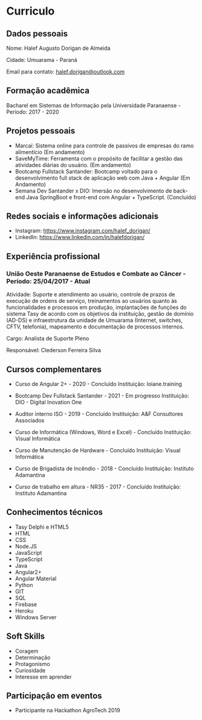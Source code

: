 # Curriculo

## Dados pessoais

Nome: Halef Augusto Dorigan de Almeida

Cidade: Umuarama - Paraná

Email para contato: halef.dorigan@outlook.com

## Formação acadêmica

Bacharel em Sistemas de Informação pela Universidade Paranaense - Período: 2017 - 2020

## Projetos pessoais

- Marcaí: Sistema online para controle de passivos de empresas do ramo alimentício (Em andamento)
- SaveMyTime: Ferramenta com o propósito de facilitar a gestão das atividades diárias do usuário. (Em andamento)
- Bootcamp Fullstack Santander: Bootcamp voltado para o desenvolvimento full stack de aplicação web com Java + Angular (Em Andamento)
- Semana Dev Santander x DIO: Imersão no desenvolvimento de back-end Java SpringBoot e front-end com Angular + TypeScript. (Concluído)

## Redes sociais e informações adicionais

- Instagram: https://www.instagram.com/halef_dorigan/
- LinkedIn: https://www.linkedin.com/in/halefdorigan/

## Experiência profissional

### União Oeste Paranaense de Estudos e Combate ao Câncer - Período: 25/04/2017 - Atual

Atividade: Suporte e atendimento ao usuário, controle de prazos de execução de ordens de serviço, treinamentos ao usuários quanto às funcionalidades e processos em produção, implantações de funções do sistema Tasy de acordo com os objetivos da instituição,
gestão de domínio (AD-DS) e infraestrutura da unidade de Umuarama (Internet, switches, CFTV, telefonia), mapeamento e documentação de processos internos.

Cargo: Analista de Suporte Pleno

Responsável: Clederson Ferreira Silva

## Cursos complementares

- Curso de Angular 2+ - 2020 - Concluído
  Instituição: loiane.training

- Bootcamp Dev Fullstack Santander - 2021 - Em progresso
  Instituição: DIO - Digital Inovation One

- Auditor interno ISO - 2019 - Concluído
  Instituição: A&F Consultores Associados

- Curso de Informática (Windows, Word e Excel) - Concluído
  Instituição: Visual Informática

- Curso de Manutenção de Hardware - Concluído
  Instituição: Visual Informática

- Curso de Brigadista de Incêndio - 2018 - Concluído
  Instituição: Instituto Adamantina

- Curso de trabalho em altura - NR35 - 2017 - Concluído
  Instituição: Instituto Adamantina

## Conhecimentos técnicos

- Tasy Delphi e HTML5
- HTML
- CSS
- Node.JS
- JavaScript
- TypeScript
- Java
- Angular2+
- Angular Material
- Python
- GIT
- SQL
- Firebase
- Heroku
- Windows Server

## Soft Skills

- Coragem
- Determinação
- Protagonismo
- Curiosidade
- Interesse em aprender

## Participação em eventos

- Participante na Hackathon AgroTech 2019
